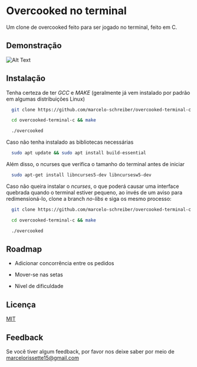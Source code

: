 # Overcooked no terminal
Um clone de overcooked feito para ser jogado no terminal, feito em C.

## Demonstração

![Alt Text](https://cdn.discordapp.com/attachments/685226653764550671/1072509849289621645/2023-02-07_10-27-30.gif)
## Instalação

Tenha certeza de ter *GCC* e *MAKE* (geralmente já vem instalado por padrão em algumas distribuições Linux)

```bash
  git clone https://github.com/marcelo-schreiber/overcooked-terminal-c.git
```

```bash
  cd overcooked-terminal-c && make
```

```bash
  ./overcooked
```
Caso não tenha instalado as bibliotecas necessárias
```bash
  sudo apt update && sudo apt install build-essential
```
Além disso, o ncurses que verifica o tamanho do terminal antes de iniciar
```bash
  sudo apt-get install libncurses5-dev libncursesw5-dev
```

Caso não queira instalar o *ncurses*, o que poderá causar uma interface quebrada quando o terminal estiver pequeno, ao invés de um aviso para redimensioná-lo, clone a branch *no-libs* e siga os mesmo processo:

```bash
  git clone https://github.com/marcelo-schreiber/overcooked-terminal-c.git -b no-libs
```
```bash
  cd overcooked-terminal-c && make
```

```bash
  ./overcooked
```

## Roadmap

- Adicionar concorrência entre os pedidos

- Mover-se nas setas

- Nível de dificuldade


## Licença

[MIT](https://choosealicense.com/licenses/mit/)


## Feedback

Se você tiver algum feedback, por favor nos deixe saber por meio de marcelorissette15@gmail.com

